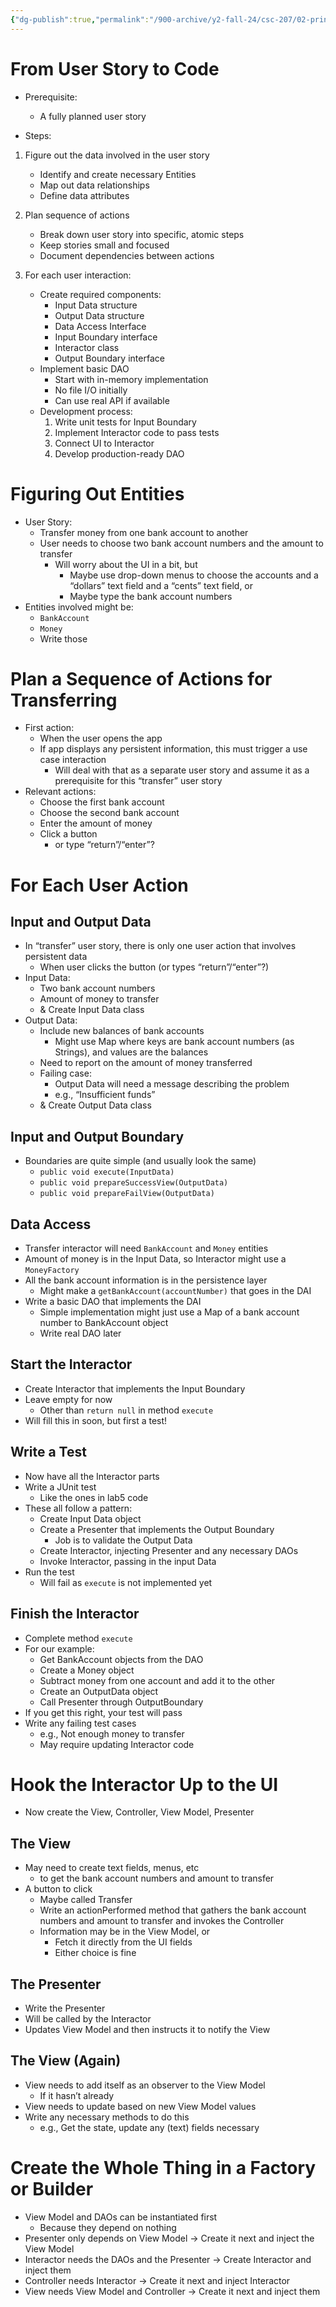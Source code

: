 ```yaml
---
{"dg-publish":true,"permalink":"/900-archive/y2-fall-24/csc-207/02-principles-of-software-design/creating-an-interactor/","tags":["lecture","note","university"],"created":"2024-11-15T14:40:20.388-08:00","updated":"2024-11-27T19:40:27.324-08:00"}
---
```



# From User Story to Code

- Prerequisite:
    - A fully planned user story

- Steps:
1. Figure out the data involved in the user story
    - Identify and create necessary Entities
    - Map out data relationships
    - Define data attributes

2. Plan sequence of actions
    - Break down user story into specific, atomic steps
    - Keep stories small and focused
    - Document dependencies between actions

3. For each user interaction:
    - Create required components:
        - Input Data structure
        - Output Data structure
        - Data Access Interface
        - Input Boundary interface
        - Interactor class
        - Output Boundary interface
    - Implement basic DAO
        - Start with in-memory implementation
        - No file I/O initially
        - Can use real API if available
    - Development process:
        1. Write unit tests for Input Boundary
        2. Implement Interactor code to pass tests
        3. Connect UI to Interactor
        4. Develop production-ready DAO

# Figuring Out Entities

- User Story:
    - Transfer money from one bank account to another
    - User needs to choose two bank account numbers and the amount to transfer
        - Will worry about the UI in a bit, but
            - Maybe use drop-down menus to choose the accounts and a “dollars” text field and a “cents” text field, or
            - Maybe type the bank account numbers
- Entities involved might be:
    - `BankAccount`
    - `Money`
    - Write those

# Plan a Sequence of Actions for Transferring

- First action:
    - When the user opens the app
    - If app displays any persistent information, this must trigger a use case interaction
        - Will deal with that as a separate user story and assume it as a prerequisite for this “transfer” user story
- Relevant actions:
    - Choose the first bank account
    - Choose the second bank account
    - Enter the amount of money
    - Click a button
        - or type “return”/“enter”?

# For Each User Action

## Input and Output Data

- In “transfer” user story, there is only one user action that involves persistent data
    - When user clicks the button (or types “return”/“enter”?)
- Input Data:
    - Two bank account numbers
    - Amount of money to transfer
    - & Create Input Data class
- Output Data:
    - Include new balances of bank accounts
        - Might use Map where keys are bank account numbers (as Strings), and values are the balances
    - Need to report on the amount of money transferred
    - Failing case:
        - Output Data will need a message describing the problem
        - e.g., “Insufficient funds”
    - & Create Output Data class

## Input and Output Boundary

- Boundaries are quite simple (and usually look the same)
    - `public void execute(InputData)`
    - `public void prepareSuccessView(OutputData)`
    - `public void prepareFailView(OutputData)`

## Data Access

- Transfer interactor will need `BankAccount` and `Money` entities
- Amount of money is in the Input Data, so Interactor might use a `MoneyFactory`
- All the bank account information is in the persistence layer
    - Might make a `getBankAccount(accountNumber)` that goes in the DAI
- Write a basic DAO that implements the DAI
    - Simple implementation might just use a Map of a bank account number to BankAccount object
    - Write real DAO later

## Start the Interactor

- Create Interactor that implements the Input Boundary
- Leave empty for now
    - Other than `return null` in method `execute`
- Will fill this in soon, but first a test!

## Write a Test

- Now have all the Interactor parts
- Write a JUnit test
    - Like the ones in lab5 code
- These all follow a pattern:
    - Create Input Data object
    - Create a Presenter that implements the Output Boundary
        - Job is to validate the Output Data
    - Create Interactor, injecting Presenter and any necessary DAOs
    - Invoke Interactor, passing in the input Data
- Run the test
    - Will fail as `execute` is not implemented yet

## Finish the Interactor

- Complete method `execute`
- For our example:
    - Get BankAccount objects from the DAO
    - Create a Money object
    - Subtract money from one account and add it to the other
    - Create an OutputData object
    - Call Presenter through OutputBoundary
- If you get this right, your test will pass
- Write any failing test cases
    - e.g., Not enough money to transfer
    - May require updating Interactor code

# Hook the Interactor Up to the UI

- Now create the View, Controller, View Model, Presenter

## The View

- May need to create text fields, menus, etc
    - to get the bank account numbers and amount to transfer
- A button to click
    - Maybe called Transfer
    - Write an actionPerformed method that gathers the bank account numbers and amount to transfer and invokes the Controller
    - Information may be in the View Model, or
        - Fetch it directly from the UI fields
        - Either choice is fine

## The Presenter

- Write the Presenter
- Will be called by the Interactor
- Updates View Model and then instructs it to notify the View

## The View (Again)

- View needs to add itself as an observer to the View Model
    - If it hasn’t already
- View needs to update based on new View Model values
- Write any necessary methods to do this
    - e.g., Get the state, update any (text) fields necessary

# Create the Whole Thing in a Factory or Builder

- View Model and DAOs can be instantiated first
    - Because they depend on nothing
- Presenter only depends on View Model → Create it next and inject the View Model
- Interactor needs the DAOs and the Presenter → Create Interactor and inject them
- Controller needs Interactor → Create it next and inject Interactor
- View needs View Model and Controller → Create it next and inject them
